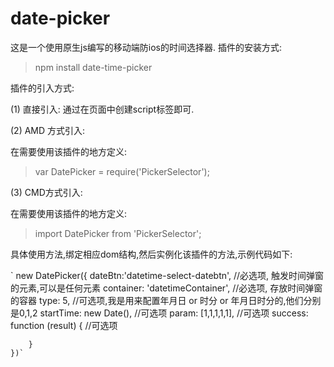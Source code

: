 # date-picker

这是一个使用原生js编写的移动端防ios的时间选择器.
插件的安装方式:

> npm install date-time-picker

插件的引入方式:

(1) 直接引入: 通过在页面中创建script标签即可.

(2) AMD 方式引入:

在需要使用该插件的地方定义: 
> var DatePicker = require('PickerSelector');

(3) CMD方式引入:

在需要使用该插件的地方定义: 
> import DatePicker from 'PickerSelector';

具体使用方法,绑定相应dom结构,然后实例化该插件的方法,示例代码如下:

`    new DatePicker({
        dateBtn:'datetime-select-datebtn',  //必选项, 触发时间弹窗的元素,可以是任何元素
        container: 'datetimeContainer',   //必选项, 存放时间弹窗的容器
        type: 5,  //可选项,我是用来配置年月日 or 时分 or 年月日时分的,他们分别是0,1,2
        startTime: new Date(),  //可选项
        param: [1,1,1,1,1], //可选项
        success: function (result) { //可选项
            
        }
    })`